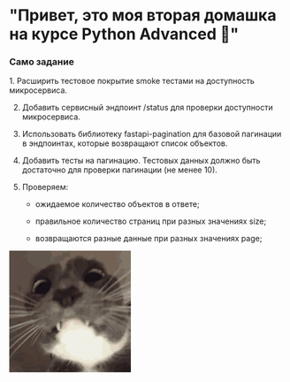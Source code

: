 <h1>"Привет, это моя вторая домашка на курсе Python Advanced 🥳"</h1>
<h3>Само задание</h3>
1. Расширить тестовое покрытие smoke тестами на доступность микросервиса.

2. Добавить сервисный эндпоинт /status для проверки доступности микросервиса.

3. Использовать библиотеку fastapi-pagination для базовой пагинации в эндпоинтах, которые возвращают список объектов.

4. Добавить тесты на пагинацию. Тестовых данных должно быть достаточно для проверки пагинации (не менее 10).

5. Проверяем:

    - ожидаемое количество объектов в ответе;

    - правильное количество страниц при разных значениях size;

    - возвращаются разные данные при разных значениях page;
   

![](resources/cat.gif)